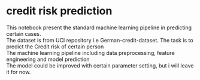 # credit risk prediction
This notebook present the standard machine learning pipeline in predicting certain cases. <br>
The dataset is from UCI repository i.e German-credit-dataset. The task is to predict the Credit risk of certain person <br>
The machine learning pipeline including data preprocessing, feature engineering and model prediction <br>
The model could be improved with certain parameter setting, but i will leave it for now.
